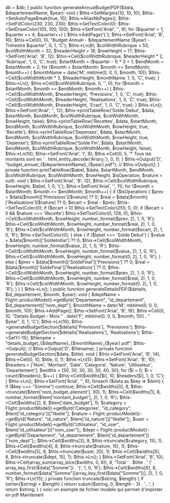 <?php

namespace app\models;

require('utils/fpdf.php');

use FPDF;
use Flight;

class PDFModel extends FPDF
{
    private $db;

    public function __construct($db)
    {
        parent::__construct('L', 'mm', 'A3');

        $this->db = $db;
    }

    public function generateAnnualBudgetPDF($data, $departementName, $year): void
    {
        $this->SetMargins(10, 10, 10);
        $this->SetAutoPageBreak(true, 15);
        $this->AliasNbPages();

        $this->SetFillColor(230, 230, 230);
        $this->SetTextColor(0);
        $this->SetDrawColor(100, 100, 100);

        $this->SetFont('Arial', '', 9);

        for ($quarter = 1; $quarter <= 4; $quarter++) {
            $this->AddPage('L');

            $this->SetFont('Arial', 'B', 16);
            $this->Cell(0, 10, "Budget Annuel - $departementName ($year) - Trimestre $quarter", 0, 1, 'C');
            $this->Ln(8);

            $colWidthRubrique = 55;
            $colWidthMonth = 32;
            $headerHeight = 18;
            $rowHeight = 17;

            $this->SetFont('Arial', 'B', 12);
            $this->Cell($colWidthRubrique, $headerHeight * 2, 'Rubrique', 1, 0, 'C', true);

            $startMonth = ($quarter - 1) * 3 + 1;
            $endMonth = $startMonth + 2;

            for ($month = $startMonth; $month <= $endMonth; $month++) {
                $monthName = date('M', mktime(0, 0, 0, $month, 10));
                $this->Cell($colWidthMonth * 3, $headerHeight, $monthName, 1, 0, 'C', true);
            }
            $this->Ln();

            $this->Cell($colWidthRubrique, 0, '', 0);
            for ($month = $startMonth; $month <= $endMonth; $month++) {
                $this->Cell($colWidthMonth, $headerHeight, 'Previsions', 1, 0, 'C', true);
                $this->Cell($colWidthMonth, $headerHeight, 'Realisations', 1, 0, 'C', true);
                $this->Cell($colWidthMonth, $headerHeight, 'Ecart', 1, 0, 'C', true);
            }
            $this->Ln();

            $this->SetFont('Arial', '', 12);

            $this->printTableRow('Solde Debut', $data, $startMonth, $endMonth, $colWidthRubrique, $colWidthMonth, $rowHeight, false);

            $this->printTableRow('Recettes', $data, $startMonth, $endMonth, $colWidthRubrique, $colWidthMonth, $rowHeight, true, 'Recette');

            $this->printTableRow('Depenses', $data, $startMonth, $endMonth, $colWidthRubrique, $colWidthMonth, $rowHeight, true, 'Depense');

            $this->printTableRow('Solde Fin', $data, $startMonth, $endMonth, $colWidthRubrique, $colWidthMonth, $rowHeight, false);

            $this->Ln(10);
            $this->SetFont('Arial', 'I', 8);
            $this->Cell(0, 5, '* Tous les montants sont en ' . html_entity_decode('Ariary;'), 0, 1);
        }

        $this->Output('D', "budget_annuel_{$departementName}_{$year}.pdf");
        // $this->Output();
    }

    private function printTableRow($label, $data, $startMonth, $endMonth, $colWidthRubrique, $colWidthMonth, $rowHeight, $isOperation, $nature = null): void
    {
        $this->SetFont('Arial', 'B', 12);
        $this->Cell($colWidthRubrique, $rowHeight, $label, 1, 0, 'L');

        $this->SetFont('Arial', '', 11);

        for ($month = $startMonth; $month <= $endMonth; $month++) {
            if ($isOperation) {
                $prev = $data[$month]['Previsions'][$nature] ?? 0;
                $real = $data[$month]['Realisations'][$nature] ?? 0;
                $ecart = $real - $prev;

                $this->SetTextColor(0);
                if ($ecart < 0) $this->SetTextColor(255, 0, 0);
                if ($ecart > 0 && $nature === 'Recette') $this->SetTextColor(0, 128, 0);

                $this->Cell($colWidthMonth, $rowHeight, number_format($prev, 2), 1, 0, 'R');
                $this->Cell($colWidthMonth, $rowHeight, number_format($real, 2), 1, 0, 'R');
                $this->Cell($colWidthMonth, $rowHeight, number_format($ecart, 2), 1, 0, 'R');

                $this->SetTextColor(0);
            } else {
                if ($label === 'Solde Debut') {
                    $value = $data[$month]['SoldeInitial'] ?? 0;
                    $this->Cell($colWidthMonth, $rowHeight, number_format($value, 2), 1, 0, 'R');
                    $this->Cell($colWidthMonth, $rowHeight, number_format($value, 2), 1, 0, 'R');
                    $this->Cell($colWidthMonth, $rowHeight, number_format(0, 2), 1, 0, 'R');
                } else {
                    $prev = $data[$month]['SoldeFinal']['Previsions'] ?? 0;
                    $real = $data[$month]['SoldeFinal']['Realisations'] ?? 0;
                    $this->Cell($colWidthMonth, $rowHeight, number_format($prev, 2), 1, 0, 'R');
                    $this->Cell($colWidthMonth, $rowHeight, number_format($real, 2), 1, 0, 'R');
                    $this->Cell($colWidthMonth, $rowHeight, number_format(0, 2), 1, 0, 'R');
                }
            }
        }
        $this->Ln();
    }
    public function generateDetailsPDF($details, $id_departement, $month, $year): void
    {
        $deptName = Flight::productModel()->getById("Departement", "id_departement", $id_departement)["nom_dept"];
        $monthName = date('M', mktime(0, 0, 0, $month, 10));
        $this->AddPage();

        $this->SetFont('Arial', 'B', 16);

        $this->Cell(0, 10, "Details Budget - Mois " . date('F', mktime(0, 0, 0, $month, 10)) . " $year", 0, 1, 'C');
        $this->Ln(10);

        $this->generateBudgetSection($details['Previsions'], 'Previsions');

        $this->generateBudgetSection($details['Realisations'], 'Realisations');

        $this->SetY(-15);
        $filename = "details_budget_{$deptName}_{$monthName}_{$year}.pdf";
        $this->Output();
        // $this->Output('D', $filename);
    }

    private function generateBudgetSection($data, $title): void
    {
        $this->SetFont('Arial', 'B', 14);
        $this->Cell(0, 10, $title, 0, 1);
        $this->Ln(5);

        $this->SetFont('Arial', 'B', 10);
        $headers = ['Nom', 'Montant', 'Date', 'Categorie', 'Nature', 'Utilisateur', 'Departement'];
        $widths = [50, 30, 30, 30, 30, 40, 30];

        for ($i = 0; $i < count($headers); $i++) {
            $this->Cell($widths[$i], 10, $headers[$i], 1, 0, 'C');
        }
        $this->Ln();

        $this->SetFont('Arial', '', 8);
        foreach ($data as $key => $item) {
            if ($key === "Somme") continue;

            $this->Cell($widths[0], 8, $this->truncate($item['nom_budget_element'], 30), 1);
            $this->Cell($widths[1], 8, number_format($item['montant_budget'], 2), 1, 0, 'R');
            $this->Cell($widths[2], 8, $item['date_budget'], 1);

            $category = Flight::productModel()->getById('Categories', "id_category", $item['id_category'])["libelle"];
            $nature = Flight::productModel()->getById('Nature', "id_nature", $item['id_nature'])["libelle"];;
            $user = Flight::productModel()->getById('Utilisateur', "id_user", $item['id_utilisateur'])["nom_user"];;
            $dept = Flight::productModel()->getById('Departement', "id_departement", $item['id_departement'])["nom_dept"];;

            $this->Cell($widths[3], 8, $this->truncate($category, 15), 1);
            $this->Cell($widths[4], 8, $this->truncate($nature, 15), 1);
            $this->Cell($widths[5], 8, $this->truncate($user, 20), 1);
            $this->Cell($widths[6], 8, $this->truncate($dept, 15), 1);
            $this->Ln();
        }

        $this->SetFont('Arial', 'B', 10);
        $this->Cell(array_sum(array_slice($widths, 0, 6)), 8, 'Total ' . $title . ' (' . array_key_first($data["Somme"]) . ')', 1, 0, 'R');
        $this->Cell($widths[6], 8, number_format($data["Somme"][array_key_first($data["Somme"])], 2), 1, 0, 'R');
        $this->Ln(15);
    }

    private function truncate($string, $length)
    {
        if (strlen($string) > $length) {
            return substr($string, 0, $length - 3) . '...';
        }
        return $string;
    }
}


voici un exemple de fichier modele qui permet d'improter en pdf
Maintenant 